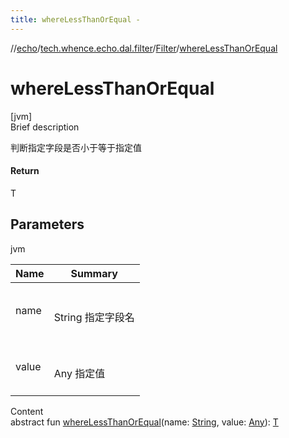 ```yaml
---
title: whereLessThanOrEqual -
---
```

//[echo](../../index.md)/[tech.whence.echo.dal.filter](../index.md)/[Filter](index.md)/[whereLessThanOrEqual](where-less-than-or-equal.md)



# whereLessThanOrEqual  
[jvm]  
Brief description  


判断指定字段是否小于等于指定值



#### Return  


T



## Parameters  
  
jvm  
  
|  Name|  Summary| 
|---|---|
| name| <br><br>String 指定字段名<br><br>
| value| <br><br>Any 指定值<br><br>
  
  
Content  
abstract fun [whereLessThanOrEqual](where-less-than-or-equal.md)(name: [String](https://kotlinlang.org/api/latest/jvm/stdlib/kotlin/-string/index.html), value: [Any](https://kotlinlang.org/api/latest/jvm/stdlib/kotlin/-any/index.html)): [T](index.md)  



